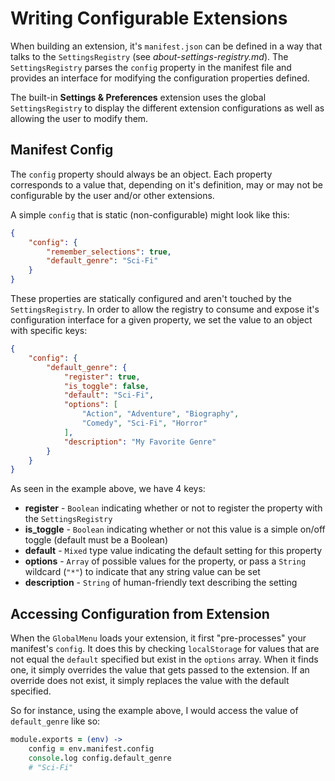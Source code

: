 Writing Configurable Extensions
===============================

When building an extension, it's `manifest.json` can be defined in a way that talks to the `SettingsRegistry` (see *about-settings-registry.md*). The `SettingsRegistry` parses the `config` property in the manifest file and provides an interface for modifying the configuration properties defined.

The built-in **Settings & Preferences** extension uses the global `SettingsRegistry` to display the different extension configurations as well as allowing the user to modify them.

## Manifest Config 

The `config` property should always be an object. Each property corresponds to a value that, depending on it's definition, may or may not be configurable by the user and/or other extensions.

A simple `config` that is static (non-configurable) might look like this:

```json
{
    "config": {
        "remember_selections": true,
        "default_genre": "Sci-Fi"
    }
}
```

These properties are statically configured and aren't touched by the `SettingsRegistry`. In order to allow the registry to consume and expose it's configuration interface for a given property, we set the value to an object with specific keys:

```json
{
    "config": {
        "default_genre": {
            "register": true,
            "is_toggle": false,
            "default": "Sci-Fi",
            "options": [
                "Action", "Adventure", "Biography",
                "Comedy", "Sci-Fi", "Horror"
            ],
            "description": "My Favorite Genre"
        }
    }
}
```

As seen in the example above, we have 4 keys:

* **register** - `Boolean` indicating whether or not to register the property with the `SettingsRegistry`
* **is_toggle** - `Boolean` indicating whether or not this value is a simple on/off toggle (default must be a Boolean)
* **default** - `Mixed` type value indicating the default setting for this property
* **options** - `Array` of possible values for the property, or pass a `String` wildcard (`"*"`) to indicate that any string value can be set
* **description** - `String` of human-friendly text describing the setting

## Accessing Configuration from Extension

When the `GlobalMenu` loads your extension, it first "pre-processes" your manifest's `config`. It does this by checking `localStorage` for values that are not equal the `default` specified but exist in the `options` array. When it finds one, it simply overrides the value that gets passed to the extension. If an override does not exist, it simply replaces the value with the default specified.

So for instance, using the example above, I would access the value of `default_genre` like so:

```coffeescript
module.exports = (env) ->
    config = env.manifest.config
    console.log config.default_genre 
    # "Sci-Fi"
```



